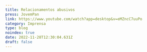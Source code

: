 ```yaml
---
title: Relacionamentos abusivos
press: JovemPan
link: https://www.youtube.com/watch?app=desktop&v=eMZncC7uuPo
category: Imprensa
type: blog
noindex: true
date: 2022-11-28T12:30:04.631Z
draft: false
---
```

